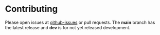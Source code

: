# Contributing

Please open issues at
[github-issues](https://github.com/jo-37/Syntax-Feature-TrVars/issues)
or pull requests. The __main__ branch has the latest release and __dev__
is for not yet released development.
